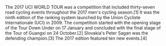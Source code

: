 The 2017 UCI WORLD TOUR was a competition that included thirty-seven road cycling events throughout the 2017 men's cycling season.[1] It was the ninth edition of the ranking system launched by the Union Cycliste Internationale (UCI) in 2009. The competition started with the opening stage of the Tour Down Under on 17 January and concluded with the final stage of the Tour of Guangxi on 24 October.[2] Slovakia's Peter Sagan was the defending champion.[3] The 2017 edition featured ten new events.[4]
